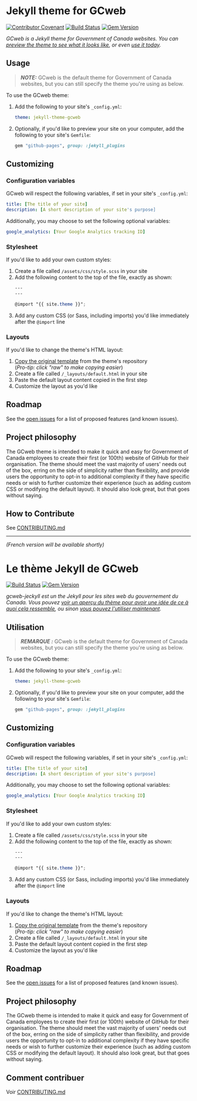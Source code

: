 # Jekyll theme for GCweb
[![Contributor Covenant](https://img.shields.io/badge/Contributor%20Covenant-v1.4%20adopted-ff69b4.svg)](code-of-conduct.md) [![Build Status](https://travis-ci.org/wet-boew/gcweb-jekyll.svg?branch=master)](https://travis-ci.org/wet-boew/gcweb-jekyll) [![Gem Version](https://badge.fury.io/rb/jekyll-theme-gcweb.svg)](https://badge.fury.io/rb/jekyll-theme-gcweb)

*GCweb is a Jekyll theme for Government of Canada websites. You can [preview the theme to see what it looks like](http://wet-boew.github.io/gcweb-jekyll), or even [use it today](#usage).*

## Usage

> **_NOTE:_** GCweb is the default theme for Government of Canada websites, but you can still specify the theme you're using as below.

To use the GCweb theme:

1. Add the following to your site's `_config.yml`:

    ```yml
    theme: jekyll-theme-gcweb
    ```

2. Optionally, if you'd like to preview your site on your computer, add the following to your site's `Gemfile`:

    ```ruby
    gem "github-pages", group: :jekyll_plugins
    ```



## Customizing

### Configuration variables

GCweb will respect the following variables, if set in your site's `_config.yml`:

```yml
title: [The title of your site]
description: [A short description of your site's purpose]
```

Additionally, you may choose to set the following optional variables:

```yml
google_analytics: [Your Google Analytics tracking ID]
```

### Stylesheet

If you'd like to add your own custom styles:

1. Create a file called `/assets/css/style.scss` in your site
2. Add the following content to the top of the file, exactly as shown:
    ```scss
    ---
    ---

    @import "{{ site.theme }}";
    ```
3. Add any custom CSS (or Sass, including imports) you'd like immediately after the `@import` line

### Layouts

If you'd like to change the theme's HTML layout:

1. [Copy the original template](https://github.com/wet-boew/gcweb-jekyll/blob/master/_layouts/default.html) from the theme's repository<br />(*Pro-tip: click "raw" to make copying easier*)
2. Create a file called `/_layouts/default.html` in your site
3. Paste the default layout content copied in the first step
4. Customize the layout as you'd like

## Roadmap

See the [open issues](https://github.com/wet-boew/gcweb-jekyll/issues) for a list of proposed features (and known issues).

## Project philosophy

The GCweb theme is intended to make it quick and easy for Government of Canada employees to create their first (or 100th) website of GitHub for their organisation. The theme should meet the vast majority of users' needs out of the box, erring on the side of simplicity rather than flexibility, and provide users the opportunity to opt-in to additional complexity if they have specific needs or wish to further customize their experience (such as adding custom CSS or modifying the default layout). It should also look great, but that goes without saying.

## How to Contribute

See [CONTRIBUTING.md](CONTRIBUTING.md)

------
_(French version will be available shortly)_

# Le thème Jekyll de GCweb
[![Build Status](https://travis-ci.org/wet-boew/gcweb-jekyll.svg?branch=master)](https://travis-ci.org/wet-boew/gcweb-jekyll) [![Gem Version](https://badge.fury.io/rb/jekyll-theme-gcweb.svg)](https://badge.fury.io/rb/jekyll-theme-gcweb)

*gcweb-jeckyll est un the Jekyll pour les sites web du gouvernement du Canada. Vous pouvez [voir un aperçu du thème pour avoir une idée de ce à quoi cela ressemble](http://wet-boew.github.io/gcweb-jekyll), ou sinon [vous pouvez l'utiliser maintenant](#utlisitation).*

## Utilisation

> **_REMARQUE :_** GCweb is the default theme for Government of Canada websites, but you can still specify the theme you're using as below.

To use the GCweb theme:

1. Add the following to your site's `_config.yml`:

    ```yml
    theme: jekyll-theme-gcweb
    ```

2. Optionally, if you'd like to preview your site on your computer, add the following to your site's `Gemfile`:

    ```ruby
    gem "github-pages", group: :jekyll_plugins
    ```



## Customizing

### Configuration variables

GCweb will respect the following variables, if set in your site's `_config.yml`:

```yml
title: [The title of your site]
description: [A short description of your site's purpose]
```

Additionally, you may choose to set the following optional variables:

```yml
google_analytics: [Your Google Analytics tracking ID]
```

### Stylesheet

If you'd like to add your own custom styles:

1. Create a file called `/assets/css/style.scss` in your site
2. Add the following content to the top of the file, exactly as shown:
    ```scss
    ---
    ---

    @import "{{ site.theme }}";
    ```
3. Add any custom CSS (or Sass, including imports) you'd like immediately after the `@import` line

### Layouts

If you'd like to change the theme's HTML layout:

1. [Copy the original template](https://github.com/wet-boew/gcweb-jekyll/blob/master/_layouts/default.html) from the theme's repository<br />(*Pro-tip: click "raw" to make copying easier*)
2. Create a file called `/_layouts/default.html` in your site
3. Paste the default layout content copied in the first step
4. Customize the layout as you'd like

## Roadmap

See the [open issues](https://github.com/wet-boew/gcweb-jekyll/issues) for a list of proposed features (and known issues).

## Project philosophy

The GCweb theme is intended to make it quick and easy for Government of Canada employees to create their first (or 100th) website of GitHub for their organisation. The theme should meet the vast majority of users' needs out of the box, erring on the side of simplicity rather than flexibility, and provide users the opportunity to opt-in to additional complexity if they have specific needs or wish to further customize their experience (such as adding custom CSS or modifying the default layout). It should also look great, but that goes without saying.

## Comment contribuer

Voir [CONTRIBUTING.md](CONTRIBUTING.md)
